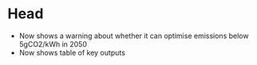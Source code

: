 # Head

* Now shows a warning about whether it can optimise emissions below 5gCO2/kWh in 2050
* Now shows table of key outputs
